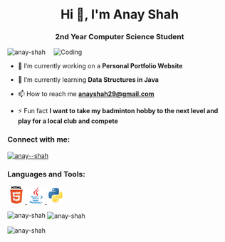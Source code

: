 <h1 align="center">Hi 👋, I'm Anay Shah</h1>
<h3 align="center">2nd Year Computer Science Student</h3>
<img align="right" alt="Coding" width="400" src="https://camo.githubusercontent.com/97d0c0c4209208d8ec9573c7e213e05872a9f59b703868647b559b77af601cc6/68747470733a2f2f692e70696e696d672e636f6d2f6f726967696e616c732f65382f66342f35332f65386634353334363961336563393765636433353464663436356437333931332e676966">

<p align="left"> <img src="https://komarev.com/ghpvc/?username=anay-shah&label=Profile%20views&color=0e75b6&style=flat" alt="anay-shah" /> </p>

- 🔭 I’m currently working on a **Personal Portfolio Website**

- 🌱 I’m currently learning **Data Structures in Java**

- 📫 How to reach me **anayshah29@gmail.com**

- ⚡ Fun fact **I want to take my badminton hobby to the next level and play for a local club and compete**

<h3 align="left">Connect with me:</h3>
<p align="left">
<a href="https://linkedin.com/in/anay--shah" target="blank"><img align="center" src="https://raw.githubusercontent.com/rahuldkjain/github-profile-readme-generator/master/src/images/icons/Social/linked-in-alt.svg" alt="anay--shah" height="30" width="40" /></a>
</p>

<h3 align="left">Languages and Tools:</h3>
<p align="left"> <a href="https://www.w3.org/html/" target="_blank" rel="noreferrer"> <img src="https://raw.githubusercontent.com/devicons/devicon/master/icons/html5/html5-original-wordmark.svg" alt="html5" width="40" height="40"/> </a> <a href="https://www.java.com" target="_blank" rel="noreferrer"> <img src="https://raw.githubusercontent.com/devicons/devicon/master/icons/java/java-original.svg" alt="java" width="40" height="40"/> </a> <a href="https://www.python.org" target="_blank" rel="noreferrer"> <img src="https://raw.githubusercontent.com/devicons/devicon/master/icons/python/python-original.svg" alt="python" width="40" height="40"/> </a> </p>

<p><img align="left" src="https://github-readme-stats.vercel.app/api/top-langs?username=anay-shah&show_icons=true&locale=en&layout=compact" alt="anay-shah" /></p>

<p>&nbsp;<img align="center" src="https://github-readme-stats.vercel.app/api?username=anay-shah&show_icons=true&locale=en" alt="anay-shah" /></p>

<p><img align="center" src="https://github-readme-streak-stats.herokuapp.com/?user=anay-shah&" alt="anay-shah" /></p>
